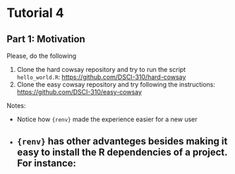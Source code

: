 # Tutorial 4

## Part 1: Motivation

Please, do the following
1. Clone the hard cowsay repository and try to run the script `hello_world.R`: https://github.com/DSCI-310/hard-cowsay
2. Clone the easy cowsay repository and try following the instructions: https://github.com/DSCI-310/easy-cowsay

Notes:
- Notice how `{renv}` made the experience easier for a new user
- `{renv}` has other advanteges besides making it easy to install the R dependencies of a project. For instance:
    - 

